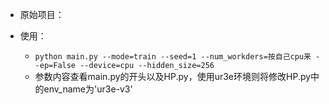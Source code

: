 * 原始项目：

* 使用：
  * `python main.py --mode=train --seed=1 --num_workders=按自己cpu来 --ep=False --device=cpu --hidden_size=256`
  * 参数内容查看main.py的开头以及HP.py，使用ur3e环境则将修改HP.py中的env_name为'ur3e-v3'
